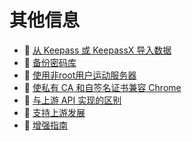 # 其他信息

* 📄 [从 Keepass 或 KeepassX 导入数据](importing-data-from-keepass-or-keepassx.md)
* 📄 [备份密码库](backing-up-your-vault.md)
* 📄 [使用非root用户运动服务器]()
* 📄 [使私有 CA 和自签名证书兼容 Chrome](private-ca-and-self-signed-certs-that-work-with-chrome.md)
* 📄 [与上游 API 实现的区别](differences-from-the-upstream-api-implementation.md)
* 📄 [支持上游发展](supporting-upstream-development.md)
* 📄 [增强指南](hardening-guide.md)

